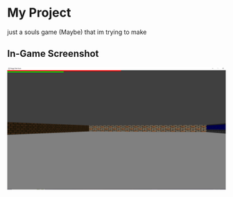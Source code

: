# My Project

just a souls game (Maybe) that im trying to make

## In-Game Screenshot

![In-Game Screenshot](https://github.com/Shields321/game/blob/master/InGame.png)
